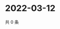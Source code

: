 # 2022-03-12

共 0 条

<!-- BEGIN WEIBO -->
<!-- 最后更新时间 Sat Mar 12 2022 22:10:31 GMT+0800 (China Standard Time) -->

<!-- END WEIBO -->
